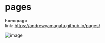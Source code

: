 # pages
 homepage <br>
 link: https://andrewyamagata.github.io/pages/
 
![image](https://github.com/andrewyamagata/pages/assets/67279172/6b759fc7-34fb-4ea7-b2fe-e47a979dc6f6)
